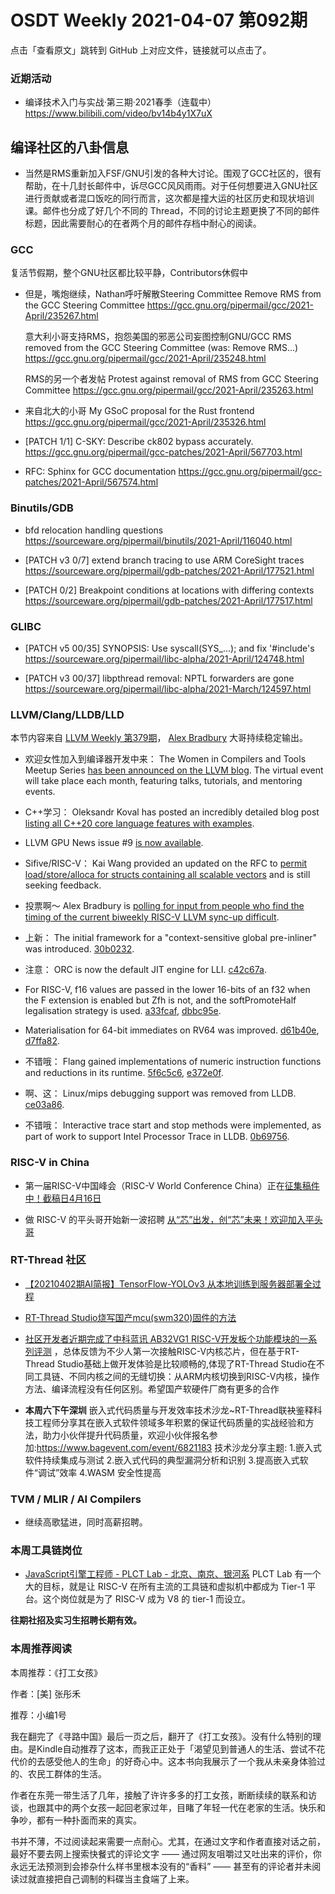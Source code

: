 # OSDT Weekly 2021-04-07 第092期

点击「查看原文」跳转到 GitHub 上对应文件，链接就可以点击了。

### 近期活动

- 编译技术入门与实战·第三期·2021春季（连载中）
  https://www.bilibili.com/video/bv14b4y1X7uX

## 编译社区的八卦信息

- 当然是RMS重新加入FSF/GNU引发的各种大讨论。围观了GCC社区的，很有帮助，在十几封长邮件中，诉尽GCC风风雨雨。对于任何想要进入GNU社区进行贡献或者混口饭吃的同行而言，这次都是撞大运的社区历史和现状培训课。邮件也分成了好几个不同的 Thread，不同的讨论主题更换了不同的邮件标题，因此需要耐心的在者两个月的邮件存档中耐心的阅读。

### GCC

复活节假期，整个GNU社区都比较平静，Contributors休假中
- 但是，嘴炮继续，Nathan呼吁解散Steering Committee
  Remove RMS from the GCC Steering Committee
  https://gcc.gnu.org/pipermail/gcc/2021-April/235267.html

  意大利小哥支持RMS，抱怨美国的邪恶公司妄图控制GNU/GCC
  RMS removed from the GCC Steering Committee (was: Remove RMS...)
  https://gcc.gnu.org/pipermail/gcc/2021-April/235248.html

  RMS的另一个者发帖 Protest against removal of RMS from GCC Steering Committee
  https://gcc.gnu.org/pipermail/gcc/2021-April/235263.html

- 来自北大的小哥 My GSoC proposal for the Rust frontend
  https://gcc.gnu.org/pipermail/gcc/2021-April/235326.html

- [PATCH 1/1] C-SKY: Describe ck802 bypass accurately.
  https://gcc.gnu.org/pipermail/gcc-patches/2021-April/567703.html

- RFC: Sphinx for GCC documentation
  https://gcc.gnu.org/pipermail/gcc-patches/2021-April/567574.html

### Binutils/GDB

- bfd relocation handling questions
  https://sourceware.org/pipermail/binutils/2021-April/116040.html

- [PATCH v3 0/7] extend branch tracing to use ARM CoreSight traces
  https://sourceware.org/pipermail/gdb-patches/2021-April/177521.html

- [PATCH 0/2] Breakpoint conditions at locations with differing contexts
  https://sourceware.org/pipermail/gdb-patches/2021-April/177517.html


### GLIBC

- [PATCH v5 00/35] SYNOPSIS: Use syscall(SYS_...); and fix '#include's
  https://sourceware.org/pipermail/libc-alpha/2021-April/124748.html

- [PATCH v3 00/37] libpthread removal: NPTL forwarders are gone
  https://sourceware.org/pipermail/libc-alpha/2021-March/124597.html

### LLVM/Clang/LLDB/LLD

本节内容来自 [LLVM Weekly 第379期](http://llvmweekly.org/issue/379)，
[Alex Bradbury](https://www.linkedin.com/in/alex-bradbury/) 大哥持续稳定输出。

* 欢迎女性加入到编译器开发中来： The Women in Compilers and Tools Meetup Series [has been announced on the LLVM
blog](https://blog.llvm.org/posts/2021-03-31-womenincompilerstoolsmeetup/).
The virtual event will take place each month, featuring talks, tutorials, and
mentoring events.

* C++学习： Oleksandr Koval has posted an incredibly detailed blog post [listing all C++20 core language features with examples](https://oleksandrkvl.github.io/2021/04/02/cpp-20-overview.html).

* LLVM GPU News issue #9 [is now available](https://lists.llvm.org/pipermail/llvm-dev/2021-April/149587.html).

* Sifive/RISC-V： Kai Wang provided an updated on the RFC to [permit load/store/alloca for structs containing all scalable vectors](https://lists.llvm.org/pipermail/llvm-dev/2021-March/149518.html) and is still seeking feedback.

* 投票啊～ Alex Bradbury is [polling for input from people who find the timing of the current biweekly RISC-V LLVM sync-up difficult](https://lists.llvm.org/pipermail/llvm-dev/2021-April/149573.html).

* 上新： The initial framework for a "context-sensitive global pre-inliner" was introduced. [30b0232](https://reviews.llvm.org/rG30b023233696).

* 注意： ORC is now the default JIT engine for LLI.  [c42c67a](https://reviews.llvm.org/rGc42c67ad6044).

* For RISC-V, f16 values are passed in the lower 16-bits of an f32 when the F extension is enabled but Zfh is not, and the softPromoteHalf legalisation strategy is used. [a33fcaf](https://reviews.llvm.org/rGa33fcafaf049), [dbbc95e](https://reviews.llvm.org/rGdbbc95e3e5aa).

* Materialisation for 64-bit immediates on RV64 was improved.
  [d61b40e](https://reviews.llvm.org/rGd61b40ed2750),
  [d7ffa82](https://reviews.llvm.org/rGd7ffa82a8e62).

* 不错哦： Flang gained implementations of numeric instruction functions and reductions in its runtime. [5f6c5c6](https://reviews.llvm.org/rG5f6c5c63c7c2), [e372e0f](https://reviews.llvm.org/rGe372e0f90619).

* 啊、这： Linux/mips debugging support was removed from LLDB.  [ce03a86](https://reviews.llvm.org/rGce03a862372a).

* 不错哦： Interactive trace start and stop methods were implemented, as part of work to support Intel Processor Trace in LLDB.  [0b69756](https://reviews.llvm.org/rG0b69756110db).

### RISC-V in China

- 第一届RISC-V中国峰会（RISC-V World Conference China）正在[征集稿件中！截稿日4月16日](https://mp.weixin.qq.com/s/uWEJXEHY3JtmAUo9EZe_0A)

- 做 RISC-V 的平头哥开始新一波招聘 [从“芯”出发，创“芯”未来！欢迎加入平头哥](https://mp.weixin.qq.com/s/mt6qJc4E4wYNh-yMftNHvA)

### RT-Thread 社区

- [【20210402期AI简报】TensorFlow-YOLOv3 从本地训练到服务器部署全过程](https://mp.weixin.qq.com/s/pnzXjBqm9LGLJc1UD1dArw)

- [RT-Thread Studio烧写国产mcu(swm320)固件的方法 ](https://mp.weixin.qq.com/s/YBOEk1AKtF7hAy5Im1gUWw)

- [社区开发者近期完成了中科蓝讯 AB32VG1 RISC-V开发板个功能模块的一系列评测](https://club.rt-thread.org/ask/article/2677.html) ，总体反馈为不少人第一次接触RISC-V内核芯片，但在基于RT-Thread Studio基础上做开发体验是比较顺畅的,体现了RT-Thread Studio在不同工具链、不同内核之间的无缝切换：从ARM内核切换到RISC-V内核，操作方法、编译流程没有任何区别。希望国产软硬件厂商有更多的合作

- **本周六下午深圳** 嵌入式代码质量与开发效率技术沙龙~RT-Thread联袂鉴释科技工程师分享其在嵌入式软件领域多年积累的保证代码质量的实战经验和方法，助力小伙伴提升代码质量，欢迎小伙伴报名参加:https://www.bagevent.com/event/6821183 技术沙龙分享主题: 1.嵌入式软件持续集成与测试 2.嵌入式代码的典型漏洞分析和识别 3.提高嵌入式软件“调试”效率 4.WASM 安全性提高


### TVM / MLIR / AI Compilers

- 继续高歌猛进，同时高薪招聘。

### 本周工具链岗位

- [JavaScript引擎工程师 - PLCT Lab - 北京、南京、银河系](https://mp.weixin.qq.com/s/YYmjY-enGzAvsjGPA5NUEQ)
  PLCT Lab 有一个大的目标，就是让 RISC-V 在所有主流的工具链和虚拟机中都成为 Tier-1 平台。这个岗位就是为了 RISC-V 成为 V8 的 tier-1 而设立。

**往期社招及实习生招聘长期有效。**

### 本周推荐阅读

本周推荐：《打工女孩》

作者：[美] 张彤禾

推荐：小编1号

我在翻完了《寻路中国》最后一页之后，翻开了《打工女孩》。没有什么特别的理由。是Kindle自动推荐了这本，而我正正处于「渴望见到普通人的生活、尝试不花代价的去感受他人的生命」的好奇心中。这本书向我展示了一个我从未亲身体验过的、农民工群体的生活。

作者在东莞一带生活了几年，接触了许许多多的打工女孩，断断续续的联系和访谈，也跟其中的两个女孩一起回老家过年，目睹了年轻一代在老家的生活。快乐和争吵，都有一种扑面而来的真实。

书并不薄，不过阅读起来需要一点耐心。尤其，在通过文字和作者直接对话之前，最好不要去网上搜索快餐式的评论文字 —— 通过网友咀嚼过又吐出来的评价，你永远无法预测到会掺杂什么样书里根本没有的“香料” —— 甚至有的评论者并未阅读过就直接把自己调制的料碟当主食端了上来。
